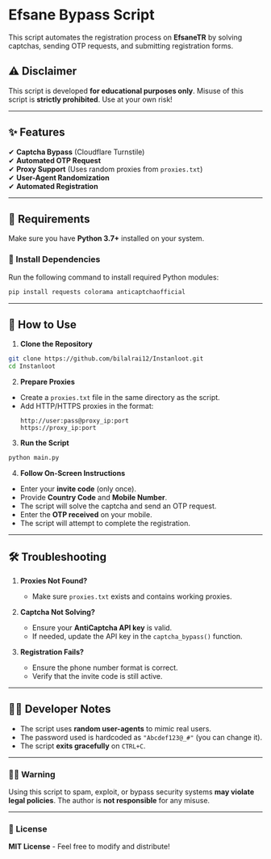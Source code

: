 # Efsane Bypass Script  

This script automates the registration process on **EfsaneTR** by solving captchas, sending OTP requests, and submitting registration forms.  

## ⚠ Disclaimer  
This script is developed **for educational purposes only**. Misuse of this script is **strictly prohibited**. Use at your own risk!  

---

## ✨ Features  
✔ **Captcha Bypass** (Cloudflare Turnstile)  
✔ **Automated OTP Request**  
✔ **Proxy Support** (Uses random proxies from `proxies.txt`)  
✔ **User-Agent Randomization**  
✔ **Automated Registration**  

---

## 📜 Requirements  

Make sure you have **Python 3.7+** installed on your system.  

### 🔧 Install Dependencies  

Run the following command to install required Python modules:  

```bash
pip install requests colorama anticaptchaofficial
```

---

## 🚀 How to Use  

1. **Clone the Repository**  

```bash
git clone https://github.com/bilalrai12/Instanloot.git
cd Instanloot
```

2. **Prepare Proxies**  

- Create a `proxies.txt` file in the same directory as the script.  
- Add HTTP/HTTPS proxies in the format:  
  ```
  http://user:pass@proxy_ip:port
  https://proxy_ip:port
  ```
  
3. **Run the Script**  

```bash
python main.py
```

4. **Follow On-Screen Instructions**  

- Enter your **invite code** (only once).  
- Provide **Country Code** and **Mobile Number**.  
- The script will solve the captcha and send an OTP request.  
- Enter the **OTP received** on your mobile.  
- The script will attempt to complete the registration.  

---

## 🛠 Troubleshooting  

1. **Proxies Not Found?**  
   - Make sure `proxies.txt` exists and contains working proxies.  
   
2. **Captcha Not Solving?**  
   - Ensure your **AntiCaptcha API key** is valid.  
   - If needed, update the API key in the `captcha_bypass()` function.  

3. **Registration Fails?**  
   - Ensure the phone number format is correct.  
   - Verify that the invite code is still active.  

---

## 👨‍💻 Developer Notes  

- The script uses **random user-agents** to mimic real users.  
- The password used is hardcoded as `"Abcdef123@_#"` (you can change it).  
- The script **exits gracefully** on `CTRL+C`.  

---

### 🏴‍☠️ Warning  

Using this script to spam, exploit, or bypass security systems **may violate legal policies**. The author is **not responsible** for any misuse.  

---

### 📜 License  

**MIT License** - Feel free to modify and distribute!

